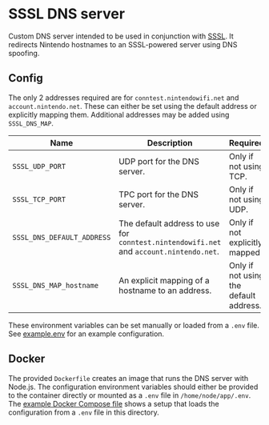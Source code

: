 # SSSL DNS server

Custom DNS server intended to be used in conjunction with [SSSL](https://github.com/PretendoNetwork/SSSL). It redirects
Nintendo hostnames to an SSSL-powered server using DNS spoofing.

## Config

The only 2 addresses required are for `conntest.nintendowifi.net` and `account.nintendo.net`. These can either be set
using the default address or explicitly mapping them. Additional addresses may be added using `SSSL_DNS_MAP`.

| Name                       | Description                                                                            | Required                               |
| -------------------------- | -------------------------------------------------------------------------------------- | -------------------------------------- |
| `SSSL_UDP_PORT`            | UDP port for the DNS server.                                                           | Only if not using TCP.                 |
| `SSSL_TCP_PORT`            | TPC port for the DNS server.                                                           | Only if not using UDP.                 |
| `SSSL_DNS_DEFAULT_ADDRESS` | The default address to use for `conntest.nintendowifi.net` and `account.nintendo.net`. | Only if not explicitly mapped.         |
| `SSSL_DNS_MAP_hostname`    | An explicit mapping of a hostname to an address.                                       | Only if not using the default address. |

These environment variables can be set manually or loaded from a `.env` file. See [example.env](./example.env) for an
example configuration.

## Docker

The provided `Dockerfile` creates an image that runs the DNS server with Node.js. The configuration environment
variables should either be provided to the container directly or mounted as a `.env` file in `/home/node/app/.env`. The
[example Docker Compose file](../compose.yml) shows a setup that loads the configuration from a `.env` file in this
directory.
